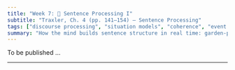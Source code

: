 ```yaml
---
title: "Week 7: 🧩 Sentence Processing I"
subtitle: "Traxler, Ch. 4 (pp. 141–154) — Sentence Processing"
tags: ["discourse processing", "situation models", "coherence", "event indexing", "world knowledge"]
summary: "How the mind builds sentence structure in real time: garden-path effects, core parsing heuristics (Minimal Attachment, Late Closure), and why sentences sometimes trick us."
---
```


To be published ...




<!--
## 📘 Overview
When we read or listen, we **don’t** wait for a sentence to end—we build structure **incrementally**, word by word. This can lead to **temporary ambiguity** and “garden-path” experiences where our first guess turns out wrong and we must **reanalyse**. This week introduces **core parsing strategies** (e.g., **Minimal Attachment**, **Late Closure**), classic garden-path examples, and the basic contrast between **syntax-first** and **constraint-based** views of comprehension.

---

## 🎯 Learning Goals
By the end of Week 7, you should be able to:

- Explain **incremental parsing** and why temporary ambiguity is common.
- Identify and diagnose **garden-path sentences** and describe **reanalysis**.
- Describe **Minimal Attachment** and **Late Closure** and apply them to examples.
- Contrast **syntax-first** vs **constraint-based/interactive** accounts at a basic level.
- Use **plausibility** and **prosody** intuitions to predict easier vs harder readings.

---

## 📖 Required Reading
- **Traxler (1st ed.), Chapter 4, pp. 141–154** — *Sentence Processing* (introduction, ambiguity, garden paths, core strategies).

---

## 🔑 Key Concepts & Mini-Explanations

### ⏱️ Incremental Parsing & Temporary Ambiguity
- **Incremental**: The parser commits to a structure as each word arrives.
- **Temporary ambiguity**: Early words allow **multiple** structures. Later words can **disconfirm** the initial choice → **garden-path**.

### 🌿 Garden-Path Effect & Reanalysis
- **Garden-path sentence**: lures the parser into a wrong analysis, forcing a **backtrack**.
  - *Example*: “While Anna dressed **the baby** played in the crib.”  
    Initial parse treats **the baby** as object of **dressed**; later **played** forces reanalysis (the baby = subject of played).
- **Reanalysis cost**: measurable slowdowns (longer reading times, regressions in eye-tracking).

### 🧭 Two Heuristics: Minimal Attachment & Late Closure
- **Minimal Attachment (MA)**: Prefer the structure with **fewer new nodes** (simplest tree).  
- **Late Closure (LC)**: Attach incoming material to the **phrase currently being processed** (keep it in the current clause/VP) whenever grammatically possible.
- These heuristics predict classic garden-paths such as reduced relatives:
  - *“The horse **raced past the barn** fell.”*  
    MA/LC bias “raced” as main-verb; later “fell” forces reanalysis to **reduced relative**: *The horse [that was raced past the barn] fell.*

### 🧱 Syntax-First vs Constraint-Based (Big Picture)
- **Syntax-first**: An initial, **purely structural** parse (driven by MA/LC); semantics/pragmatics integrate **after** a first pass.
- **Constraint-based (interactive)**: Multiple interpretations compete; **syntax, semantics, frequency, plausibility, prosody** all contribute **from the start**. Strong context can **prevent** some garden-paths.

### 🧪 Cues that Modulate Difficulty
- **Verb bias/subcategorization** (expectation for certain complements).  
- **Plausibility** (world knowledge can discourage unlikely parses).  
- **Prosody/Punctuation** (comma intonation can reduce garden-paths in speech/writing).  
- **Morphology/Function words** (that/which, case markers, aspect cues) guide attachment decisions.

---

## 📝 Pre-Class Activities
1. **Read** pp. 141–154 and flag any sentence that made you **slow down**.  
2. **Diagnose 3 sentences**: For each, write your **initial parse** and the **final correct parse** (one can be from the textbook).  
3. **Prosody experiment**: Read aloud “While the man hunted the deer ran into the woods” twice—once with a pause after **hunted**. Which felt clearer?

---

## 💬 In-Class Activities

### 1) Garden-Path Game (12 min)
- **Individually** read a list of 8 sentences. Mark **where** you felt confusion.  
- **Pairs**: decide **why** (MA? LC? Verb bias?).  
- Share 2 cases with the class.

**Sample set**
1. While the man hunted the deer ran into the woods.  
2. The old train the young.  
3. The horse raced past the barn fell.  
4. When Fred eats food gets thrown.  
5. Since Jay always jogs a mile seems easy.  
6. The raft floated down the river sank.

### 2) Strategy Lab: MA vs LC (15 min)
- **Triads**: Label each attachment decision (**Minimal Attachment** or **Late Closure**).  
- Rewrite 2 sentences to **disarm** the garden-path using commas, **that**, or verb changes.  
  - e.g., *While the man hunted, the deer ran…* / *The horse that was raced…*

### 3) Plausibility vs Structure (12 min)
- Consider pairs where structure is similar but **plausibility** differs:  
  - a) *The evidence examined by the lawyer was compelling.*  
  - b) *The prisoner examined by the lawyer was compelling.*  
- **Discuss**: Which one invites a main-verb parse for **examined**? Why does world knowledge matter?

### 4) Mini Prosody Workshop (8 min)
- Read ambiguous items **with** and **without** a pause/comma.  
- **Note**: Did a prosodic boundary help you pick the intended structure?

### 5) Quick Wrap (3 min)
- On a sticky: write **one heuristic** (MA/LC) and **one place** it can mislead.

---

## 🔁 Post-Class Review
- **One-pager**: For **two** garden-paths, chart: initial parse → disconfirming word → correct parse → which heuristic misled you.  
- **Reflection (100–120 words)**: Do your L1 (Chinese) cues (particles, word order, aspect markers) help you **avoid** certain English garden-paths?

---

## 🏠 Homework
- **Textbook “Test Yourself”** from pp. 141–154 (items on ambiguity and garden-paths).  
- **Short write-up (≈150–200 words)**: Compare **syntax-first** vs **constraint-based** using **one** sentence from class; predict how **context** or **prosody** would change the difficulty.

---

## 🧩 Self-Check Questions

**Q1.** What is a **garden-path sentence** and why does it occur?  
<!-- A garden-paths lures the parser into an initially plausible but wrong structure during incremental parsing; later input forces reanalysis, causing slowdown. -->
<!--
**Q2.** Define **Minimal Attachment** and **Late Closure** in one sentence each.  -->
<!-- Minimal Attachment: prefer the parse with the fewest new nodes (simplest structure). Late Closure: attach new material to the phrase currently being processed whenever grammar allows. -->
<!--
**Q3.** Give one example where **prosody** reduces a garden-path.  -->
<!-- Adding a pause/comma: “While the man hunted, the deer ran into the woods.” The boundary discourages attaching "the deer" as the object of "hunted." -->
<!--
**Q4.** How would a **syntax-first** account differ from a **constraint-based** account for “The horse raced past the barn fell”?  -->
<!-- Syntax-first: parser initially builds a main-clause parse (MA/LC), then reanalyses to a reduced relative when "fell" arrives. Constraint-based: with enough cues (frequency, plausibility, prosody), the reduced-relative parse can be activated earlier, reducing garden-pathing. -->
<!--
**Q5.** Why do **verb biases** matter for ambiguity?  -->
<!-- Verbs differ in preferred complements; if a verb strongly prefers a direct object or a clause, the parser's expectations shift, affecting early attachment choices and garden-path likelihood. -->

---
<!--
## 🧰 Key Terms
**Incremental parsing**, **Temporary ambiguity**, **Garden-path**, **Reanalysis**, **Minimal Attachment**, **Late Closure**, **Reduced relative**, **Verb bias**, **Syntax-first**, **Constraint-based/interactive**, **Prosody**.

---

## 🌐 Optional Resources
- Short explainers/demos of **garden-path sentences** and parsing heuristics.  
- Audio examples showing **prosodic disambiguation** (pause/comma intonation).  
- Beginner blog posts on **why “The horse raced past the barn fell” is hard**.

---

### ✅ How to use these notes
- **Before class:** preview examples; try reading them aloud with/without pauses.  
- **During class:** name the **heuristic** behind your first analysis.  
- **After class:** practice rewriting garden-paths with **disambiguating cues** (that, commas, different verbs).


-->









<!--
## 📘 Overview

This week focuses on **discourse-level comprehension**: how we go from understanding isolated sentences to constructing **integrated mental models** of entire narratives or conversations. You'll learn three influential models—**Construction-Integration**, **Structure Building**, and **Event Indexing**—and examine how knowledge, memory, and coherence contribute to understanding stories and discourse.

---

## 🧠 Core Concepts

### What Is Discourse Processing?

- Involves understanding **connected text** or conversation, not just isolated sentences.
- Requires building a **situation model**: a mental simulation of the events described.

---

### Model 1: Construction–Integration Theory

| Stage | Description |
|-------|-------------|
| **Construction** | Generate all possible meanings (including irrelevant or contradictory ones). |
| **Integration** | Use context and prior knowledge to suppress irrelevant meanings and **integrate** consistent ideas. |

- Influenced by **spreading activation** and **network models**.
- Highlights importance of **text coherence** and **prior knowledge** in reducing ambiguity.

---

### Model 2: Structure Building Framework

| Component | Role |
|----------|------|
| **Laying a Foundation** | Readers begin building a representation when they encounter a new topic or idea. |
| **Mapping** | New info is integrated if related to the current structure. |
| **Shifting** | If unrelated, a **new substructure** is created (topic shift, tense change, etc.).

- **Enhancement** strengthens relevant nodes; **suppression** reduces activation of unrelated ideas:contentReference[oaicite:0]{index=0}.

---

### Model 3: Event Indexing Model

- Readers track **5 key dimensions** to understand a situation:

| Dimension | Example |
|-----------|---------|
| **Time** | Do events occur at the same time? |
| **Space** | Are characters in the same location? |
| **Entity** | Are the same people or objects involved? |
| **Causality** | Are events causally linked? |
| **Intentionality** | Are goals or motivations shared? |

- **Similarity across dimensions** helps maintain coherence and facilitates comprehension:contentReference[oaicite:1]{index=1}.

---

### Causal and Coherence Inference

- We use **background knowledge** and **semantic cues** to make inferences:
  - Temporal ordering
  - Cause-effect relationships
  - Goal fulfillment
- **Bridging inferences**: connect sentences across gaps.
- **Elaborative inferences**: enrich the model with relevant but unstated info.

---

## 📚 Reading

- Traxler (2012), Chapter 5: *Discourse Processing* (pp. 187–210)

---

## 🏷️ Key Terms

| Term | Definition |
|------|------------|
| **Discourse** | Connected sequences of language (text or talk) |
| **Situation Model** | Mental representation of what a discourse describes |
| **Construction-Integration Model** | Framework describing how meanings are initially constructed and then refined |
| **Structure Building** | A model of comprehension involving foundation, mapping, and shifting |
| **Event Indexing** | Model focusing on dimensions tracked during discourse understanding |

---

## 🧪 Examples & In-Class Activities

### 🔁 Coherence Building Challenge

- Present scrambled story events (e.g., “She cried. He left. They fought.”).
- Students reorder and justify the most **coherent** narrative.

### 📚 Story Retelling

- Read a short paragraph aloud.
- In pairs, students retell the story to a peer from memory.
- Discuss what parts were emphasized, omitted, or inferred.

### 🧩 Event Indexing Game

- Provide mini-stories that vary one event dimension (e.g., space or causality).
- Ask students which version would be harder to follow and why.

---

## ❓ Self-Check Questions

1. What are the three major models of discourse processing introduced in this chapter?
2. How do readers use world knowledge to fill in gaps in discourse?
3. What is a situation model, and how is it constructed?
4. What dimensions are tracked according to the Event Indexing Model?
5. How does coherence affect memory and comprehension?

---

## 🧠 Practice Prompt (Adapted)

> Read the following two-sentence discourse:  
> “Jason dropped the vase. The floor was wet.”  
> - What kind of inference do you need to make to understand this connection?  
> - Which model(s) of discourse processing best explain this?

---

## 🔁 Related Chapters

- Chapter 4: *Sentence Processing* (input to discourse)
- Chapter 6: *Reference* (linking referents across discourse)
-->